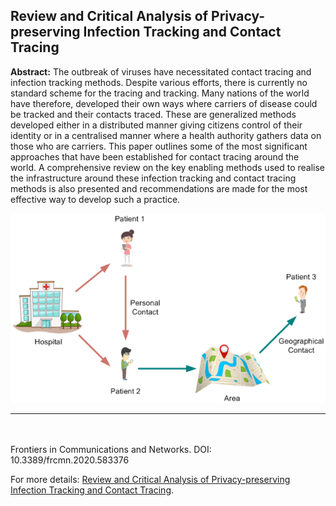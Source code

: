## Review and Critical Analysis of Privacy-preserving Infection Tracking and Contact Tracing

**Abstract:** The outbreak of viruses have necessitated contact tracing and infection tracking methods. Despite various efforts, there is currently no standard scheme for the tracing and tracking. Many nations of the world have therefore, developed their own ways where carriers of disease could be tracked and their contacts traced. These are generalized methods developed either in a distributed manner giving citizens control of their identity or in a centralised manner where a health authority gathers data on those who are carriers. This paper outlines some of the most significant approaches that have been established for contact tracing around the world. A comprehensive review on the key enabling methods used to realise the infrastructure around these infection tracking and contact tracing methods is also presented and recommendations are made for the most effective way to develop such a practice.


<picture>
    <source type="images/webp" srcset="/images/contact_tracing.webp" />
    <source type="images/png" srcset="/images/contact_tracing.png" />
    <img class="z-depth-1" src="/images/contact_tracing.png" alt="Review and Critical Analysis of Privacy-preserving Infection Tracking and Contact Tracing">
</picture>

---

<br><br>
Frontiers in Communications and Networks. DOI: 10.3389/frcmn.2020.583376

For more details: [Review and Critical Analysis of Privacy-preserving Infection Tracking and Contact Tracing](https://www.frontiersin.org/articles/10.3389/frcmn.2020.583376).
